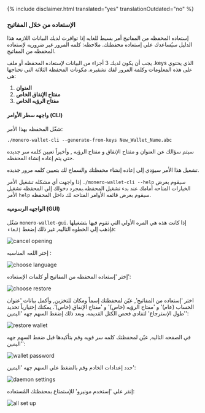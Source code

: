 {% include disclaimer.html translated="yes" translationOutdated="no" %}

### الإستعاده من خلال المفاتيح

إستعاده المحفظه من المفاتيح أمر بسيط للغايه إذا توافرت لديك البيانات اللازمه هذا الدليل سيُساعدك علي إستعاده محفظتك. ملاحظه: كلمه المرور غير ضروريه لإستعاده المحفظه من المفاتيح.

يجب أن يكون لديك 3 أجزاء من البيانات لإستعاده المحفظه أو ملف .keys الذي يحتوي على هذه المعلومات وكلمة المرور لفك تشفيره. مكونات المحفظة الثلاثة التي تحتاجها هي:

1. **العنوان**
2. **مفتاح الإنفاق الخاص**
3. **مفتاح الرؤيه الخاص**


#### واجهه سطر الأوامر (CLI)

شغّل المحفظه بهذا الأمر:

`./monero-wallet-cli --generate-from-keys New_Wallet_Name.abc`

سيتم سؤالك عن العنوان و مفتاح الإنفاق و مفتاح الرؤيه , وأخيراً تعيين كلمه سر جديده حتي يتم إعاده إنشاء المحفظه.

تشغيل هذا الأمر سيؤدي إلي إعاده إنشاء محفظتك والسماح لك بتعيين كلمه مرور جديده.

إذا واجهت أي مشكله تشغيل الأمر `./monero-wallet-cli --help` سيقوم بعرض الخيارات المتاحه أمامك عند بدء تشغيل المحفظه.بمجرد دخولك إلي المحفظه تشغيل الأمر `help` سيقوم بعرض قائمه الأوامر المتاحه لك داخل المحفظه.

#### الواجهه الرسوميه (GUI)

شغّل `monero-wallet-gui`. إذا كانت هذه هي المره الأولي التي تقوم فيها بتشغيلها فإذهب إلي الخطوه التاليه, غير ذلك إضغط `إلغاء`:

![cancel opening](/img/resources/user-guides/en/restore_from_keys/cancel-opening.png)

إختر اللغه المناسبه :

![choose language](/img/resources/user-guides/en/restore_from_keys/choose-language.png)

إختر 'إستعاده المحفظه من المفاتيح أو كلمات الإستعاده':

![choose restore](/img/resources/user-guides/en/restore_from_keys/choose-restore.png)

اختر 'إستعاده من المفاتيح', عيّن لمحفظتك إسماً ومكان للتخزين, وأكمل بيانات 'عنوان الحساب (عام)' و 'مفتاح الرؤيه (خاص)' و 'مفتاح الإنفاق (خاص)'. يمكنك إختيارياً تحديد 'طول الإسترجاع' لتفادي فحص الكتل القديمه. وبعد ذلك إضغط السهم جهه 'اليمين':

![restore wallet](/img/resources/user-guides/en/restore_from_keys/restore-wallet.png)

في الصفحه التاليه, عيّن لمحفظتك كلمه سر قويه وقم بتأكيدها قبل ضغط السهم جهه 'اليمين':

![wallet password](/img/resources/user-guides/en/restore_from_keys/wallet-password.png)

حدد إعدادات الخادم وقم بالضغط علي السهم جهه 'اليمين':

![daemon settings](/img/resources/user-guides/en/restore_from_keys/daemon-settings.png)

إنقر علي 'إستخدم مونيرو' للإستمتاع بمحفظتك المُستعاده:

![all set up](/img/resources/user-guides/en/restore_from_keys/all-set-up.png)
